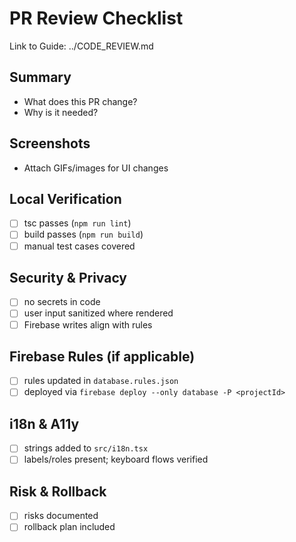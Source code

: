 # PR Review Checklist

Link to Guide: ../CODE_REVIEW.md

## Summary
- What does this PR change?
- Why is it needed?

## Screenshots
- Attach GIFs/images for UI changes

## Local Verification
- [ ] tsc passes (`npm run lint`)
- [ ] build passes (`npm run build`)
- [ ] manual test cases covered

## Security & Privacy
- [ ] no secrets in code
- [ ] user input sanitized where rendered
- [ ] Firebase writes align with rules

## Firebase Rules (if applicable)
- [ ] rules updated in `database.rules.json`
- [ ] deployed via `firebase deploy --only database -P <projectId>`

## i18n & A11y
- [ ] strings added to `src/i18n.tsx`
- [ ] labels/roles present; keyboard flows verified

## Risk & Rollback
- [ ] risks documented
- [ ] rollback plan included
